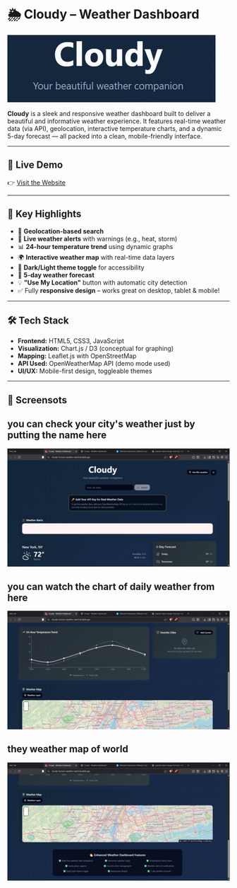 # 🌦️ Cloudy – Weather Dashboard

![cloudy](./page1.png.png)

**Cloudy** is a sleek and responsive weather dashboard built to deliver a beautiful and informative weather experience. It features real-time weather data (via API), geolocation, interactive temperature charts, and a dynamic 5-day forecast — all packed into a clean, mobile-friendly interface.

---

## 🔗 Live Demo

👉 [Visit the Website](https://cloudy-horizon-weather-watch.lovable.app/)

---

## 🧠 Key Highlights

- 📍 **Geolocation-based search**
- 🔄 **Live weather alerts** with warnings (e.g., heat, storm)
- 📊 **24-hour temperature trend** using dynamic graphs
- 🌍 **Interactive weather map** with real-time data layers
- 🌙 **Dark/Light theme toggle** for accessibility
- 📅 **5-day weather forecast**
- 💡 **"Use My Location"** button with automatic city detection
- ✅ Fully **responsive design** – works great on desktop, tablet & mobile!

---

## 🛠️ Tech Stack

- **Frontend:** HTML5, CSS3, JavaScript
- **Visualization:** Chart.js / D3 (conceptual for graphing)
- **Mapping:** Leaflet.js with OpenStreetMap
- **API Used:** OpenWeatherMap API (demo mode used)
- **UI/UX:** Mobile-first design, toggleable themes

---

## 📸 Screensots

<h2>you can check your city's weather just by putting the name here</h2>

![Home View](./cloudy-home.png.png)

<h2>you can watch the chart of daily weather from here</h2>

![Forecast & Alerts](./cloudy-forecast.png.png)

<h2>they weather map of world</h2>

![Map and Charts](./cloudy-map-chart.png.png)

